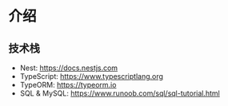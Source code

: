 # 介绍

## 技术栈

- Nest: https://docs.nestjs.com
- TypeScript: https://www.typescriptlang.org
- TypeORM: https://typeorm.io
- SQL & MySQL: https://www.runoob.com/sql/sql-tutorial.html
